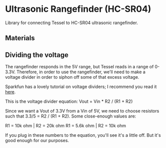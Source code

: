Ultrasonic Rangefinder (HC-SR04)
==============

Library for connecting Tessel to HC-SR04 ultrasonic rangefinder.

## Materials


## Dividing the voltage

The rangefinder responds in the 5V range, but Tessel reads in a range of 0-3.3V. Therefore, in order to use the rangefinder, we'll need to make a voltage divider in order to siphon off some of that excess voltage.

Sparkfun has a lovely tutorial on voltage dividers; I recommend you read it [here](https://learn.sparkfun.com/tutorials/voltage-dividers/all?print=1).

This is the voltage divider equation:
Vout = Vin * R2 / (R1 + R2)

Since we want a Vout of 3.3V from a Vin of 5V, we need to choose resistors such that 3.3/5 = R2 / (R1 + R2).
Some close-enough values are:

R1 = 10k ohm | R2 = 20k ohm
R1 = 5.6k ohm | R2 = 10k ohm

If you plug in these numbers to the equation, you'll see it's a little off. But it's good enough for our purposes.
